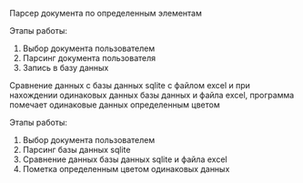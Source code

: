 Парсер документа по определенным элементам

Этапы работы:
1. Выбор документа пользователем
2. Парсинг документа пользователя
3. Запись в базу данных

Сравнение данных с базы данных sqlite с файлом excel и при нахождении одинаковых данных базы данных и файла excel, 
программа помечает одинаковые данных определенным цветом

Этапы работы:
1. Выбор документа пользователем
2. Парсинг базы данных sqlite
3. Сравнение данных базы данных sqlite и файла excel
4. Пометка определенным цветом одинаковых данных